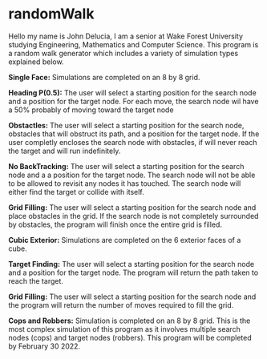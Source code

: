 # randomWalk

Hello my name is John Delucia, I am a senior at Wake Forest University studying Engineering, Mathematics and Computer Science. 
This program is a random walk generator which includes a variety of simulation types explained below. 

**Single Face:** Simulations are completed on an 8 by 8 grid.

**Heading P(0.5):** The user will select a starting position for the search node and a position for the target node. 
  For each move, the search node wil have a 50% probably of moving toward the target node
  
**Obstactles:** The user will select a starting position for the search node, obstacles that will obstruct its path, and a position for the target node. 
  If the user completly encloses the search node with obstacles, if will never reach the target and will run indefinitely. 
  
**No BackTracking:** The user will select a starting position for the search node and a a position for the target node. 
  The search node will not be able to be allowed to revisit any nodes it has touched. The search node will either find the target or collide with itself.
  
**Grid Filling:** The user will select a starting position for the search node and place obstacles in the grid. 
  If the search node is not completely surrounded by obstacles, the program will finish once the entire grid is filled. 

**Cubic Exterior:** Simulations are completed on the 6 exterior faces of a cube.

**Target Finding:** The user will select a starting position for the search node and a position for the target node. 
  The program will return the path taken to reach the target.

**Grid Filling:** The user will select a starting position for the search node and the program will return the number of moves required to fill the grid.
  
**Cops and Robbers:** Simulation is completed on an 8 by 8 grid.
  This is the most complex simulation of this program as it involves multiple search nodes (cops) and target nodes (robbers).
  This program will be completed by February 30 2022.
